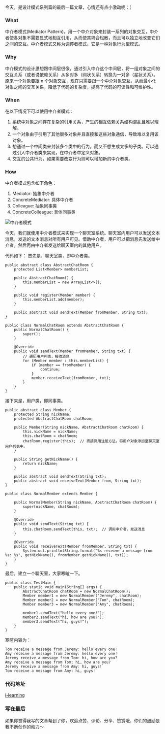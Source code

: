 今天，是设计模式系列篇的最后一篇文章，心情还有点小激动呢：）
### What
中介者模式(Mediator Pattern)，用一个中介对象来封装一系列的对象交互，中介者使各对象不需要显式地相互引用，从而使其耦合松散，而且可以独立地改变它们之间的交互。中介者模式又称为调停者模式，它是一种对象行为型模式。

### Why
中介模式的设计思想跟中间层很像，通过引入中介这个中间层，将一组对象之间的交互关系（或者说依赖关系）从多对多（网状关系）转换为一对多（星状关系）。原来一个对象要跟 n 个对象交互，现在只需要跟一个中介对象交互，从而最小化对象之间的交互关系，降低了代码的复杂度，提高了代码的可读性和可维护性。


### When
在以下情况下可以使用中介者模式：
1. 系统中对象之间存在复杂的引用关系，产生的相互依赖关系结构混乱且难以理解。
2. 一个对象由于引用了其他很多对象并且直接和这些对象通信，导致难以复用该对象。
3. 想通过一个中间类来封装多个类中的行为，而又不想生成太多的子类。可以通过引入中介者类来实现，在中介者中定义对象。
4. 交互的公共行为，如果需要改变行为则可以增加新的中介者类。

### How
中介者模式包含如下角色：
1. Mediator: 抽象中介者
2. ConcreteMediator: 具体中介者
3. Colleague: 抽象同事类
4. ConcreteColleague: 具体同事类

![中介者模式](https://upload-images.jianshu.io/upload_images/17795057-0f68f33d9096eff2.png?imageMogr2/auto-orient/strip%7CimageView2/2/w/1240)

今天，我们就使用中介者模式来实现一个聊天室系统。聊天室内用户可以发送文本消息，发送的文本消息对所有用户可见。借助中介者，用户可以把消息先发送给中介者，然后再由中介者发送给聊天室内的其他用户。

代码如下：
首先是，聊天室类，即中介者类。
```
public abstract class AbstractChatRoom {
    protected List<Member> memberList;

    public AbstractChatRoom() {
        this.memberList = new ArrayList<>();
    }

    public void register(Member member) {
        this.memberList.add(member);
    }

    public abstract void sendText(Member fromMember, String txt);
}

public class NormalChatRoom extends AbstractChatRoom {
    public NormalChatRoom() {
        super();
    }

    @Override
    public void sendText(Member fromMember, String txt) {
        // 遍历用户列表，接收消息
        for (Member member : this.memberList) {
            if (member == fromMember) {
                continue;
            }
            member.receiveText(fromMember, txt);
        }
    }
}
```

接下来是，用户类，即同事类。
```
public abstract class Member {
    protected String nickName;
    protected AbstractChatRoom chatRoom;

    public Member(String nickName, AbstractChatRoom chatRoom) {
        this.nickName = nickName;
        this.chatRoom = chatRoom;
        chatRoom.register(this);  // 直接调用注册方法，将用户对象添加至聊天室用户列表中。
    }

    public String getNickName() {
        return nickName;
    }

    public abstract void sendText(String txt);
    public abstract void receiveText(Member from, String txt);
}

public class NormalMember extends Member {

    public NormalMember(String nickName, AbstractChatRoom chatRoom) {
        super(nickName, chatRoom);
    }

    @Override
    public void sendText(String txt) {
        this.chatRoom.sendText(this, txt);  // 调用中介者，发送消息
    }

    @Override
    public void receiveText(Member fromMember, String txt) {
        System.out.println(String.format("%s receive a message from %s: %s", getNickName(), fromMember.getNickName(), txt));
    }
}
```
最后，建立一个聊天室，大家寒暄一下。
```
public class TestMain {
    public static void main(String[] args) {
        AbstractChatRoom chatRoom = new NormalChatRoom();
        Member member1 = new NormalMember("Jeremy", chatRoom);
        Member member2 = new NormalMember("Tom", chatRoom);
        Member member3 = new NormalMember("Amy", chatRoom);

        member1.sendText("hello every one!");
        member2.sendText("hi, how are you?");
        member3.sendText("hi, guys!");
    }
}
```
寒暄内容为：
```
Tom receive a message from Jeremy: hello every one!
Amy receive a message from Jeremy: hello every one!
Jeremy receive a message from Tom: hi, how are you?
Amy receive a message from Tom: hi, how are you?
Jeremy receive a message from Amy: hi, guys!
Tom receive a message from Amy: hi, guys!
```

### 代码地址
[i-learning](https://github.com/FudanYuan2019/i-learning/tree/master/i-design-pattern/src/main/java/mediator)

### 写在最后
如果你觉得我写的文章帮到了你，欢迎点赞、评论、分享、赞赏哦，你们的鼓励是我不断创作的动力～
